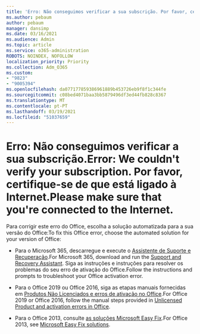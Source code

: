 ```yaml
---
title: 'Erro: Não conseguimos verificar a sua subscrição. Por favor, certifique-se de que está ligado à Internet.'
ms.author: pebaum
author: pebaum
manager: dansimp
ms.date: 03/16/2021
ms.audience: Admin
ms.topic: article
ms.service: o365-administration
ROBOTS: NOINDEX, NOFOLLOW
localization_priority: Priority
ms.collection: Adm_O365
ms.custom:
- "9823"
- "9005394"
ms.openlocfilehash: da077177859386961889b453726eb9f8f1c344fe
ms.sourcegitcommit: c08bed4071baa3bb5879496df3ed44fb828c8367
ms.translationtype: MT
ms.contentlocale: pt-PT
ms.lasthandoff: 03/19/2021
ms.locfileid: "51037659"
---
```

# <a name="error-we-couldnt-verify-your-subscription-please-make-sure-that-youre-connected-to-the-internet"></a><span data-ttu-id="599a1-103">Erro: Não conseguimos verificar a sua subscrição.</span><span class="sxs-lookup"><span data-stu-id="599a1-103">Error: We couldn't verify your subscription.</span></span> <span data-ttu-id="599a1-104">Por favor, certifique-se de que está ligado à Internet.</span><span class="sxs-lookup"><span data-stu-id="599a1-104">Please make sure that you're connected to the Internet.</span></span>

<span data-ttu-id="599a1-105">Para corrigir este erro do Office, escolha a solução automatizada para a sua versão do Office:</span><span class="sxs-lookup"><span data-stu-id="599a1-105">To fix this Office error, choose the automated solution for your version of Office:</span></span>

- <span data-ttu-id="599a1-106">Para o Microsoft 365, descarregue e execute o [Assistente de Suporte e Recuperação](https://aka.ms/SaRA-OfficeActivation-Chat).</span><span class="sxs-lookup"><span data-stu-id="599a1-106">For Microsoft 365, download and run the [Support and Recovery Assistant](https://aka.ms/SaRA-OfficeActivation-Chat).</span></span> <span data-ttu-id="599a1-107">Siga as instruções e instruções para resolver os problemas do seu erro de ativação do Office.</span><span class="sxs-lookup"><span data-stu-id="599a1-107">Follow the instructions and prompts to troubleshoot your Office activation error.</span></span>

- <span data-ttu-id="599a1-108">Para o Office 2019 ou Office 2016, siga as etapas manuais fornecidas em [Produtos Não Licenciados e erros de ativação no Office](https://support.microsoft.com/office/0d23d3c0-c19c-4b2f-9845-5344fedc4380#bkmk_fixyourself).</span><span class="sxs-lookup"><span data-stu-id="599a1-108">For Office 2019 or Office 2016, follow the manual steps provided in [Unlicensed Product and activation errors in Office](https://support.microsoft.com/office/0d23d3c0-c19c-4b2f-9845-5344fedc4380#bkmk_fixyourself).</span></span>

- <span data-ttu-id="599a1-109">Para o Office 2013, consulte [as soluções Microsoft Easy Fix](https://support.microsoft.com/topic/microsoft-easy-fix-solutions-have-been-discontinued-b0f4b5f9-3b5a-bd9e-d75d-d45e2f12e16c).</span><span class="sxs-lookup"><span data-stu-id="599a1-109">For Office 2013, see [Microsoft Easy Fix solutions](https://support.microsoft.com/topic/microsoft-easy-fix-solutions-have-been-discontinued-b0f4b5f9-3b5a-bd9e-d75d-d45e2f12e16c).</span></span>
